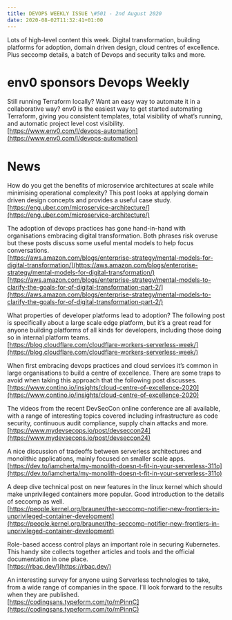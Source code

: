 ```yaml
---
title: DEVOPS WEEKLY ISSUE \#501 - 2nd August 2020 
date: 2020-08-02T11:32:41+01:00
---
```


Lots of high-level content this week. Digital transformation, building platforms for adoption, domain driven design, cloud centres of excellence. Plus seccomp details, a batch of Devops and security talks and more.


env0 sponsors Devops Weekly
========================

Still running Terraform locally? Want an easy way to automate it in a collaborative way? env0 is the easiest way to get started automating Terraform, giving you consistent templates, total visibility of what’s running, and automatic project level cost visibility.
<br>[https://www.env0.com/l/devops-automation](https://www.env0.com/l/devops-automation)


News
====

How do you get the benefits of microservice architectures at scale while minimising operational complexity? This post looks at applying domain driven design concepts and provides a useful case study.
<br>[https://eng.uber.com/microservice-architecture/](https://eng.uber.com/microservice-architecture/)


The adoption of devops practices has gone hand-in-hand with organisations embracing digital transformation. Both phrases risk overuse but these posts discuss some useful mental models to help focus conversations.
<br>[https://aws.amazon.com/blogs/enterprise-strategy/mental-models-for-digital-transformation/](https://aws.amazon.com/blogs/enterprise-strategy/mental-models-for-digital-transformation/)
<br>[https://aws.amazon.com/blogs/enterprise-strategy/mental-models-to-clarify-the-goals-for-of-digital-transformation-part-2/](https://aws.amazon.com/blogs/enterprise-strategy/mental-models-to-clarify-the-goals-for-of-digital-transformation-part-2/)


What properties of developer platforms lead to adoption? The following post is specifically about a large scale edge platform, but it’s a great read for anyone building platforms of all kinds for developers, including those doing so in internal platform teams.
<br>[https://blog.cloudflare.com/cloudflare-workers-serverless-week/](https://blog.cloudflare.com/cloudflare-workers-serverless-week/)


When first embracing devops practices and cloud services it’s common in large organisations to build a centre of excellence. There are some traps to avoid when taking this approach that the following post discusses.
<br>[https://www.contino.io/insights/cloud-centre-of-excellence-2020](https://www.contino.io/insights/cloud-centre-of-excellence-2020)


The videos from the recent DevSecCon online conference are all available, with a range of interesting topics covered including infrastructure as code security, continuous audit compliance, supply chain attacks and more.
<br>[https://www.mydevsecops.io/post/devseccon24](https://www.mydevsecops.io/post/devseccon24)


A nice discussion of tradeoffs between serverless architectures and monolithic applications, mainly focused on smaller scale apps.
<br>[https://dev.to/iamcherta/my-monolith-doesn-t-fit-in-your-serverless-311o](https://dev.to/iamcherta/my-monolith-doesn-t-fit-in-your-serverless-311o)


A deep dive technical post on new features in the linux kernel which should make unprivileged containers more popular. Good introduction to the details of seccomp as well.
<br>[https://people.kernel.org/brauner/the-seccomp-notifier-new-frontiers-in-unprivileged-container-development](https://people.kernel.org/brauner/the-seccomp-notifier-new-frontiers-in-unprivileged-container-development)


Role-based access control plays an important role in securing Kubernetes. This handy site collects together articles and tools and the official documentation in one place.
<br>[https://rbac.dev/](https://rbac.dev/)


An interesting survey for anyone using Serverless technologies to take, from a wide range of companies in the space. I’ll look forward to the results when they are published.
<br>[https://codingsans.typeform.com/to/mPinnC](https://codingsans.typeform.com/to/mPinnC)




